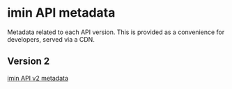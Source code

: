 # imin API metadata
Metadata related to each API version. This is provided as a convenience for developers, served via a CDN.


## Version 2

[imin API v2 metadata](https://meta.imin.co/v2.json)
